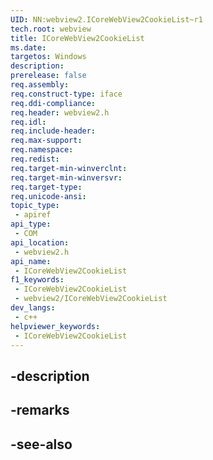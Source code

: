 ```yaml
---
UID: NN:webview2.ICoreWebView2CookieList~r1
tech.root: webview
title: ICoreWebView2CookieList
ms.date: 
targetos: Windows
description: 
prerelease: false
req.assembly: 
req.construct-type: iface
req.ddi-compliance: 
req.header: webview2.h
req.idl: 
req.include-header: 
req.max-support: 
req.namespace: 
req.redist: 
req.target-min-winverclnt: 
req.target-min-winversvr: 
req.target-type: 
req.unicode-ansi: 
topic_type:
 - apiref
api_type:
 - COM
api_location:
 - webview2.h
api_name:
 - ICoreWebView2CookieList
f1_keywords:
 - ICoreWebView2CookieList
 - webview2/ICoreWebView2CookieList
dev_langs:
 - c++
helpviewer_keywords:
 - ICoreWebView2CookieList
---
```


## -description

## -remarks

## -see-also

